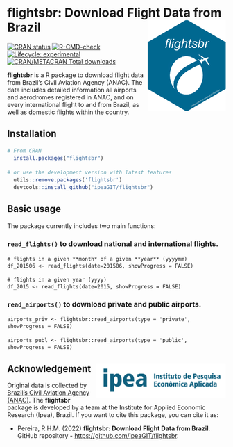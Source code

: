 # flightsbr: Download Flight Data from Brazil <img align="right" src="man/figures/logo.png?raw=true" alt="logo" width="180">

[![CRAN
   status](https://www.r-pkg.org/badges/version/flightsbr)](https://CRAN.R-project.org/package=flightsbr)
[![R-CMD-check](https://github.com/ipeaGIT/flightsbr/workflows/R-CMD-check/badge.svg)](https://github.com/ipeaGIT/flightsbr/actions)
[![Lifecycle:
     experimental](https://img.shields.io/badge/lifecycle-experimental-orange.svg)](https://lifecycle.r-lib.org/articles/stages.html)
[![CRAN/METACRAN Total
   downloads](http://cranlogs.r-pkg.org/badges/grand-total/flightsbr?color=yellow)](https://CRAN.R-project.org/package=flightsbr)

**flightsbr** is a R package to download flight data from Brazil’s Civil Aviation Agency (ANAC). The data includes detailed information all airports and aerodromes registered in ANAC, and on every international flight to and from Brazil, as well as domestic flights within the country.


## Installation

```R
# From CRAN
  install.packages("flightsbr")

# or use the development version with latest features
  utils::remove.packages('flightsbr')
  devtools::install_github("ipeaGIT/flightsbr")
```


## Basic usage
The package currently includes two main functions:

### `read_flights()` to download national and international flights.
```
# flights in a given **month* of a given **year** (yyyymm)
df_201506 <- read_flights(date=201506, showProgress = FALSE)

# flights in a given year (yyyy)
df_2015 <- read_flights(date=2015, showProgress = FALSE)

```

### `read_airports()` to download private and public airports.
```
airports_priv <- flightsbr::read_airports(type = 'private', showProgress = FALSE)

airports_publ <- flightsbr::read_airports(type = 'public', showProgress = FALSE)

```



## Acknowledgement <a href="https://www.ipea.gov.br"><img align="right" src="man/figures/ipea_logo.png" alt="IPEA" width="300" /></a>

Original data is collected by [Brazil’s Civil Aviation Agency (ANAC)](https://www.gov.br/anac/pt-br). The **flightsbr** package is developed by a team at the Institute for Applied Economic Research (Ipea), Brazil. If you want to cite this package, you can cite it as:

* Pereira, R.H.M. (2022) **flightsbr: Download Flight Data from Brazil**. GitHub repository - https://github.com/ipeaGIT/flightsbr.

